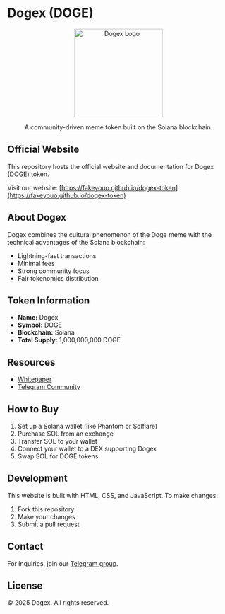 # Dogex (DOGE)

<p align="center">
  <img src="dogex-logo.png" alt="Dogex Logo" width="200" height="200">
</p>

<p align="center">
  A community-driven meme token built on the Solana blockchain.
</p>

## Official Website

This repository hosts the official website and documentation for Dogex (DOGE) token.

Visit our website: [https://fakeyouo.github.io/dogex-token](https://fakeyouo.github.io/dogex-token)

## About Dogex

Dogex combines the cultural phenomenon of the Doge meme with the technical advantages of the Solana blockchain:

- Lightning-fast transactions
- Minimal fees
- Strong community focus
- Fair tokenomics distribution

## Token Information

- **Name:** Dogex
- **Symbol:** DOGE
- **Blockchain:** Solana
- **Total Supply:** 1,000,000,000 DOGE

## Resources

- [Whitepaper](Dogex-Whitepaper.pdf)
- [Telegram Community](https://t.me/zhipiaoa)

## How to Buy

1. Set up a Solana wallet (like Phantom or Solflare)
2. Purchase SOL from an exchange
3. Transfer SOL to your wallet
4. Connect your wallet to a DEX supporting Dogex
5. Swap SOL for DOGE tokens

## Development

This website is built with HTML, CSS, and JavaScript. To make changes:

1. Fork this repository
2. Make your changes
3. Submit a pull request

## Contact

For inquiries, join our [Telegram group](https://t.me/zhipiaoa).

## License

© 2025 Dogex. All rights reserved.